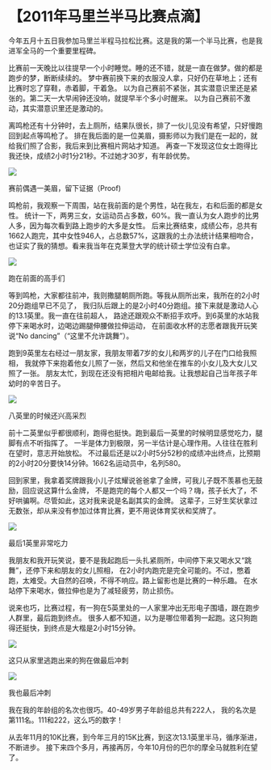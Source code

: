 # 【2011年马里兰半马比赛点滴】

今年五月十五日我参加马里兰半程马拉松比赛。这是我的第一个半马比赛，也是我进军全马的一个重要里程碑。

比赛前一天晚比以往提早一个小时睡觉。睡的还不错，就是一直在做梦。做的都是跑步的梦，断断续续的。
梦中赛前换下来的衣服没人拿，只好仍在草地上；还有比赛时忘了穿鞋，赤着脚，干着急。
以为自己赛前不紧张，其实潜意识里还是紧张的。第二天一大早闹钟还没响，就提早半个多小时醒来。
以为自己赛前不激动，其实潜意识里还是激动的。

离鸣枪还有十分钟时，去上厕所，结果队很长，排了一伙儿见没有希望，只好慢跑回到起点等鸣枪了。
排在我后面的是一位美眉，摄影师以为我们是在一起的，就给我们照了合影，我后来到比赛相片网站才知道。
再查一下发现这位女士跑得比我还快，成绩2小时1分21秒。不过她才30岁，有年龄优势。

![](12a.png)

赛前偶遇一美眉，留下证据（Proof)

鸣枪前，我观察一下周围，站在我前面的是个男性，站在我左，右和后面的都是女性。
统计一下，两男三女，女运动员占多数，60%。我一直认为女人跑步的比男人多，因为每次看到路上跑步的大多是女性。
后来比赛结束，成绩公布，总共有1662人跑完，其中女性946人，占总数57%，这跟我的土办法统计结果相吻合， 
也证实了我的猜想。看来我当年在克莱登大学的统计硕士学位没有白拿。

![](12b.jpg)

跑在前面的高手们

等到鸣枪，大家都往前冲，我则撒腿朝厕所跑。等我从厕所出来，我所在的2小时20分跑组早已不见了，
我归队后跟上的是2小时40分跑组。接下来就是激动人心的13.1英里。我一直在往前超人，
路途还跟观众不断招手欢呼。到6英里的水站我停下来喝水时，边喝边踢腿伸腰做拉伸运动，
在前面收水杯的志愿者跟我开玩笑说“No dancing”（“这里不允许跳舞”）。

跑到9英里左右经过一朋友家，我朋友带着7岁的女儿和两岁的儿子在门口给我照相，
我就停下来抱着他女儿照了一张，然后又和他坐在推车的小女儿及大女儿又照了一张。
朋友太忙，到现在还没有把相片电邮给我。让我想起自己当年孩子年幼时的辛苦日子。

![](12c.jpg)

八英里的时候还兴高采烈

前十二英里似乎都很顺利，跑得也挺快。跑到最后一英里的时候明显感觉吃力，腿脚有点不听指挥了。
一半是体力到极限，另一半估计是心理作用。人往往在胜利在望时，意志开始放松。
不过最后还是以2小时5分52秒的成绩冲出终点，比预期的2小时20分要快14分钟。1662名运动员中，名列580。

回到家里，我拿着奖牌跟我小儿子炫耀说爸爸拿了金牌，可我儿子既不羡慕也无鼓励，回应说这算什么金牌，
不是跑完的每个人都又一个吗？嗨，孩子长大了，不好哄骗啊。尽管如此，这对我来说是名副其实的金牌。
这辈子，三好生奖状拿过无数张，却从来没有参加过体育比赛，更不用说体育奖状和奖牌了。

![](12d.jpg)

最后1英里非常吃力

我朋友和我开玩笑说，要不是我起跑后一头扎紧厕所，中间停下来又喝水又“跳舞”，还停下来和朋友的女儿照相，
在2小时内跑完是完全可能的。不过，憋着跑，太难受。大自然的召唤，不得不响应。路上留影也是比赛的一种乐趣。
在水站停下来喝水，做拉伸也是为了减轻疲劳，防止损伤。

说来也巧，比赛过程，有一狗在5英里处的一人家里冲出无形电子围墙，跟在跑步人群里，最后跑到终点。
很多人都不知道，以为是哪位带着狗一起跑。这只狗跑得还挺快，到终点是大楷是2小时15分钟。

![](12e.jpg)

这只从家里逃跑出来的狗在做最后冲刺


![](12f.png)

我也最后冲刺

我在我的年龄组的名次也很巧。40-49岁男子年龄组总共有222人， 我的名次是第111名。111和222，这么巧的数字！

从去年11月的10K比赛，到今年三月的15K比赛，到这次13.1英里半马，循序渐进，不断进步。
接下来四个多月，再接再厉，今年10月份的巴尔的摩全马就胜利在望了。